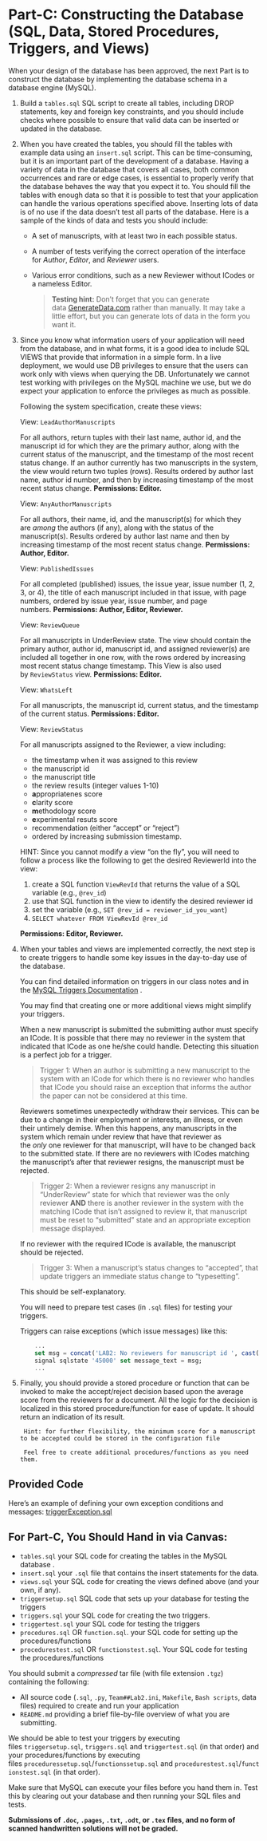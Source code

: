 # Part-C: Constructing the Database (SQL, Data, Stored Procedures, Triggers, and Views)

When your design of the database has been approved, the next Part is to construct the database by implementing the database schema in a database engine (MySQL).

1. Build a `tables.sql` SQL script to create all tables, including DROP statements, key and foreign key constraints, and you should include checks where possible to ensure that valid data can be inserted or updated in the database.
2. When you have created the tables, you should fill the tables with example data using an `insert.sql` script. This can be time-consuming, but it is an important part of the development of a database. Having a variety of data in the database that covers all cases, both common occurrences and rare or edge cases, is essential to properly verify that the database behaves the way that you expect it to. You should fill the tables with enough data so that it is possible to test that your application can handle the various operations specified above. Inserting lots of data is of no use if the data doesn’t test all parts of the database. Here is a sample of the kinds of data and tests you should include:

	- A set of manuscripts, with at least two in each possible status.
	- A number of tests verifying the correct operation of the interface for _Author_, _Editor_, and _Reviewer_ users.
	- Various error conditions, such as a new Reviewer without ICodes or a nameless Editor.

		> **Testing hint:** Don’t forget that you can generate data [GenerateData.com](http://generatedata.com/) rather than manually. It may take a little effort, but you can generate lots of data in the form you want it.

3. Since you know what information users of your application will need from the database, and in what forms, it is a good idea to include SQL VIEWS that provide that information in a simple form. In a live deployment, we would use DB privileges to ensure that the users can work only with views when querying the DB. Unfortunately we cannot test working with privileges on the MySQL machine we use, but we do expect your application to enforce the privileges as much as possible.

	Following the system specification, create these views:

	View: `LeadAuthorManuscripts`

	For all authors, return tuples with their last name, author id, and the manuscript id for which they are the primary author, along with the current status of the manuscript, and the timestamp of the most recent status change. If an author currently has two manuscripts in the system, the view would return two tuples (rows). Results ordered by author last name, author id number, and then by increasing timestamp of the most recent status change. **Permissions: Editor.**

	View: `AnyAuthorManuscripts`

	For all authors, their name, id, and the manuscript(s) for which they are _among_ the authors (if any), along with the status of the manuscript(s). Results ordered by author last name and then by increasing timestamp of the most recent status change. **Permissions: Author, Editor.**

	View: `PublishedIssues`

	For all completed (published) issues, the issue year, issue number (1, 2, 3, or 4), the title of each manuscript included in that issue, with page numbers, ordered by issue year, issue number, and page numbers. **Permissions: Author, Editor, Reviewer.**

	View: `ReviewQueue`

	For all manuscripts in UnderReview state. The view should contain the primary author, author id, manuscript id, and assigned reviewer(s) are included all together in one row, with the rows ordered by increasing most recent status change timestamp. This View is also used by `ReviewStatus` view. **Permissions: Editor.**

	View: `WhatsLeft`

	For all manuscripts, the manuscript id, current status, and the timestamp of the current status. **Permissions: Editor.**

	View: `ReviewStatus`

	For all manuscripts assigned to the Reviewer, a view including:

	- the timestamp when it was assigned to this review
	- the manuscript id
	- the manuscript title
	- the review results (integer values 1-10)
	- **a**ppropriatenes score
	- **c**larity score
	- **m**ethodology score
	- **e**xperimental resuts score
	- recommendation (either “accept” or “reject”)
	- ordered by increasing submission timestamp.

	HINT: Since you cannot modify a view “on the fly”, you will need to follow a process like the following to get the desired ReviewerId into the view:

	1. create a SQL function `ViewRevId` that returns the value of a SQL variable (e.g., `@rev_id`)
	2. use that SQL function in the view to identify the desired reviewer id
	3. set the variable (e.g., `SET @rev_id = reviewer_id_you_want`)
	4. `SELECT whatever FROM ViewRevId @rev_id`

	**Permissions: Editor, Reviewer.**

4. When your tables and views are implemented correctly, the next step is to create triggers to handle some key issues in the day-to-day use of the database.

	You can find detailed information on triggers in our class notes and in the [MySQL Triggers Documentation](https://dev.mysql.com/doc/refman/5.5/en/trigger-syntax.html) .

	You may find that creating one or more additional views might simplify your triggers.

	When a new manuscript is submitted the submitting author must specify an ICode. It is possible that there may no reviewer in the system that indicated that ICode as one he/she could handle. Detecting this situation is a perfect job for a trigger.

	> Trigger 1: When an author is submitting a new manuscript to the system with an ICode for which there is no reviewer who handles that ICode you should raise an exception that informs the author the paper can not be considered at this time.

	Reviewers sometimes unexpectedly withdraw their services. This can be due to a change in their employment or interests, an illness, or even their untimely demise. When this happens, any manuscripts in the system which remain under review that have that reviewer as the _only_ one reviewer for that manuscript, will have to be changed back to the submitted state. If there are no reviewers with ICodes matching the manuscript’s after that reviewer resigns, the manuscript must be rejected.

	> Trigger 2: When a reviewer resigns any manuscript in “UnderReview” state for which that reviewer was the only reviewer **AND** there is another reviewer in the system with the matching ICode that isn’t assigned to review it, that manuscript must be reset to “submitted” state and an appropriate exception message displayed.

	If no reviewer with the required ICode is available, the manuscript should be rejected.

	> Trigger 3: When a manuscript’s status changes to “accepted”, that update triggers an immediate status change to “typesetting”.

	This should be self-explanatory.

	You will need to prepare test cases (in `.sql` files) for testing your triggers.

	Triggers can raise exceptions (which issue messages) like this:

	```sql
		...
		set msg = concat('LAB2: No reviewers for manuscript id ', cast(manuscript_id as char));
		signal sqlstate '45000' set message_text = msg;
		...
	```

5. Finally, you should provide a stored procedure or function that can be invoked to make the accept/reject decision based upon the average score from the reviewers for a document. All the logic for the decision is localized in this stored procedure/function for ease of update. It should return an indication of its result.

		Hint: for further flexibility, the minimum score for a manuscript to be accepted could be stored in the configuration file

		Feel free to create additional procedures/functions as you need them.

## Provided Code

Here’s an example of defining your own exception conditions and messages: [triggerException.sql](http://www.cs.dartmouth.edu/~cs61/Resources/Examples/SQL/sql_files/triggerException.sql)

## For Part-C, You Should Hand in via Canvas:

- `tables.sql`
		your SQL code for creating the tables in the MySQL database .
- `insert.sql`
		your `.sql` file that contains the insert statements for the data.
- `views.sql`
		your SQL code for creating the views defined above (and your own, if any).
- `triggersetup.sql`
		SQL code that sets up your database for testing the triggers
- `triggers.sql` your SQL code for creating the two triggers.
- `triggertest.sql` your SQL code for testing the triggers
- `procedures.sql` OR `function.sql`. your SQL code for setting up the procedures/functions
- `procedurestest.sql` OR `functionstest.sql`. Your SQL code for testing the procedures/functions

You should submit a _compressed_ tar file (with file extension `.tgz`) containing the following:

- All source code (`.sql`, `.py`, `Team##Lab2.ini`, `Makefile`, `Bash scripts`, data files) required to create and run your application
- `README.md` providing a brief file-by-file overview of what you are submitting.

We should be able to test your triggers by executing files `triggersetup.sql`, `triggers.sql` and `triggertest.sql` (in that order) and your procedures/functions by executing files `proceduressetup.sql`/`functionssetup.sql` and `procedurestest.sql`/`functionstest.sql` (in that order).

Make sure that MySQL can execute your files before you hand them in. Test this by clearing out your database and then running your SQL files and tests.

**Submissions of `.doc`, `.pages`, `.txt`, `.odt`, or `.tex` files, and no form of scanned handwritten solutions will not be graded.**
